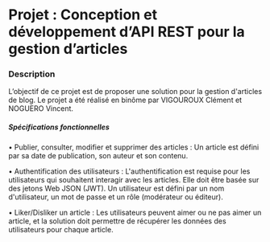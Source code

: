<h1>Projet : Conception et développement d’API REST pour la gestion d’articles</h1>

<h3>Description</h3>

L’objectif de ce projet est de proposer une solution pour la gestion d'articles de blog. 
Le projet a été réalisé en binôme par VIGOUROUX Clément et NOGUERO Vincent.

<h5>Spécifications fonctionnelles</h5>
• Publier, consulter, modifier et supprimer des articles : Un article est défini par sa date de publication, son auteur et son contenu.


• Authentification des utilisateurs : L'authentification est requise pour les utilisateurs qui souhaitent interagir avec les articles. Elle doit être basée sur des         jetons Web JSON (JWT). Un utilisateur est défini par un nom d'utilisateur, un mot de passe et un rôle (modérateur ou éditeur).

• Liker/Disliker un article : Les utilisateurs peuvent aimer ou ne pas aimer un article, et la solution doit permettre de récupérer les données des utilisateurs pour       chaque article.
